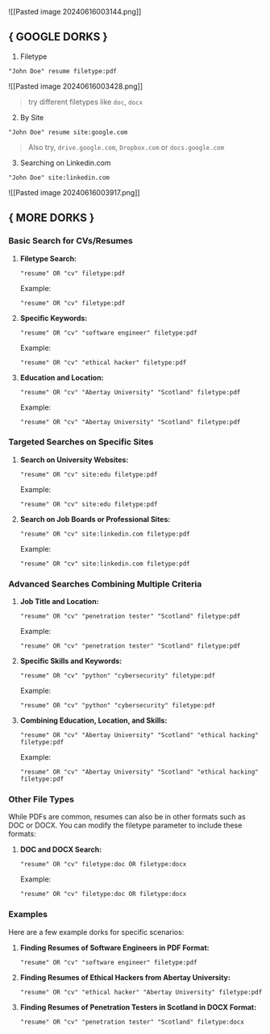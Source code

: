 ![[Pasted image 20240616003144.png]]

## { GOOGLE DORKS }

1. Filetype
```
"John Doe" resume filetype:pdf
```
![[Pasted image 20240616003428.png]]
> try different filetypes like `doc`, `docx`

2. By Site
```
"John Doe" resume site:google.com
```
> Also try, `drive.google.com`, `Dropbox.com` or `docs.google.com`

3. Searching on Linkedin.com
```
"John Doe" site:linkedin.com
```
![[Pasted image 20240616003917.png]]

## { MORE DORKS }

### Basic Search for CVs/Resumes

1. **Filetype Search:**
   ```
   "resume" OR "cv" filetype:pdf
   ```
   Example:
   ```
   "resume" OR "cv" filetype:pdf
   ```

2. **Specific Keywords:**
   ```
   "resume" OR "cv" "software engineer" filetype:pdf
   ```
   Example:
   ```
   "resume" OR "cv" "ethical hacker" filetype:pdf
   ```

3. **Education and Location:**
   ```
   "resume" OR "cv" "Abertay University" "Scotland" filetype:pdf
   ```
   Example:
   ```
   "resume" OR "cv" "Abertay University" "Scotland" filetype:pdf
   ```

### Targeted Searches on Specific Sites

1. **Search on University Websites:**
   ```
   "resume" OR "cv" site:edu filetype:pdf
   ```
   Example:
   ```
   "resume" OR "cv" site:edu filetype:pdf
   ```

2. **Search on Job Boards or Professional Sites:**
   ```
   "resume" OR "cv" site:linkedin.com filetype:pdf
   ```
   Example:
   ```
   "resume" OR "cv" site:linkedin.com filetype:pdf
   ```

### Advanced Searches Combining Multiple Criteria

1. **Job Title and Location:**
   ```
   "resume" OR "cv" "penetration tester" "Scotland" filetype:pdf
   ```
   Example:
   ```
   "resume" OR "cv" "penetration tester" "Scotland" filetype:pdf
   ```

2. **Specific Skills and Keywords:**
   ```
   "resume" OR "cv" "python" "cybersecurity" filetype:pdf
   ```
   Example:
   ```
   "resume" OR "cv" "python" "cybersecurity" filetype:pdf
   ```

3. **Combining Education, Location, and Skills:**
   ```
   "resume" OR "cv" "Abertay University" "Scotland" "ethical hacking" filetype:pdf
   ```
   Example:
   ```
   "resume" OR "cv" "Abertay University" "Scotland" "ethical hacking" filetype:pdf
   ```

### Other File Types

While PDFs are common, resumes can also be in other formats such as DOC or DOCX. You can modify the filetype parameter to include these formats:

1. **DOC and DOCX Search:**
   ```
   "resume" OR "cv" filetype:doc OR filetype:docx
   ```
   Example:
   ```
   "resume" OR "cv" filetype:doc OR filetype:docx
   ```

### Examples

Here are a few example dorks for specific scenarios:

1. **Finding Resumes of Software Engineers in PDF Format:**
   ```
   "resume" OR "cv" "software engineer" filetype:pdf
   ```

2. **Finding Resumes of Ethical Hackers from Abertay University:**
   ```
   "resume" OR "cv" "ethical hacker" "Abertay University" filetype:pdf
   ```

3. **Finding Resumes of Penetration Testers in Scotland in DOCX Format:**
   ```
   "resume" OR "cv" "penetration tester" "Scotland" filetype:docx
   ```




